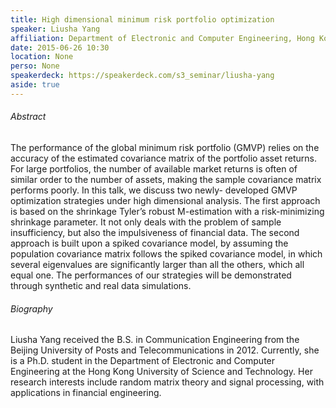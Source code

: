 ```yaml
---
title: High dimensional minimum risk portfolio optimization
speaker: Liusha Yang
affiliation: Department of Electronic and Computer Engineering, Hong Kong University of Science and Technology
date: 2015-06-26 10:30
location: None
perso: None
speakerdeck: https://speakerdeck.com/s3_seminar/liusha-yang
aside: true
---
```


###### Abstract
The performance of the global minimum risk portfolio (GMVP) relies on
the accuracy of the estimated covariance matrix of the portfolio asset
returns. For large portfolios, the number of available market returns
is often of similar order to the number of assets, making the sample
covariance matrix performs poorly. In this talk, we discuss two newly-
developed GMVP optimization strategies under high dimensional
analysis. The first approach is based on the shrinkage Tyler’s robust
M-estimation with a risk-minimizing shrinkage parameter. It not only
deals with the problem of sample insufficiency, but also the
impulsiveness of financial data. The second approach is built upon a
spiked covariance model, by assuming the population covariance matrix
follows the spiked covariance model, in which several eigenvalues are
significantly larger than all the others, which all equal one. The
performances of our strategies will be demonstrated through synthetic
and real data simulations.

###### Biography
Liusha Yang received the B.S. in Communication Engineering from the
Beijing University of Posts and Telecommunications in 2012. Currently,
she is a Ph.D. student in the Department of Electronic and Computer
Engineering at the Hong Kong University of Science and Technology. Her
research interests include random matrix theory and signal processing,
with applications in financial engineering.